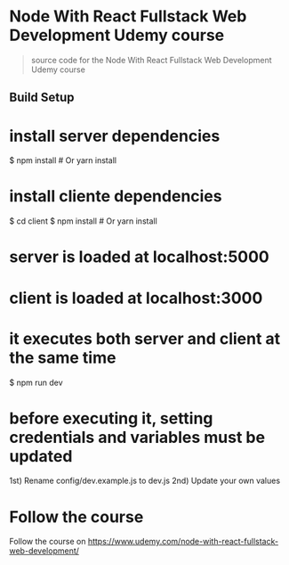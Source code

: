 # Node With React Fullstack Web Development Udemy course

> source code for the Node With React Fullstack Web Development Udemy course

## Build Setup

# install server dependencies

$ npm install # Or yarn install

# install cliente dependencies

$ cd client
$ npm install # Or yarn install

# server is loaded at localhost:5000

# client is loaded at localhost:3000

# it executes both server and client at the same time

$ npm run dev

# before executing it, setting credentials and variables must be updated

1st) Rename config/dev.example.js to dev.js
2nd) Update your own values

# Follow the course

Follow the course on https://www.udemy.com/node-with-react-fullstack-web-development/
